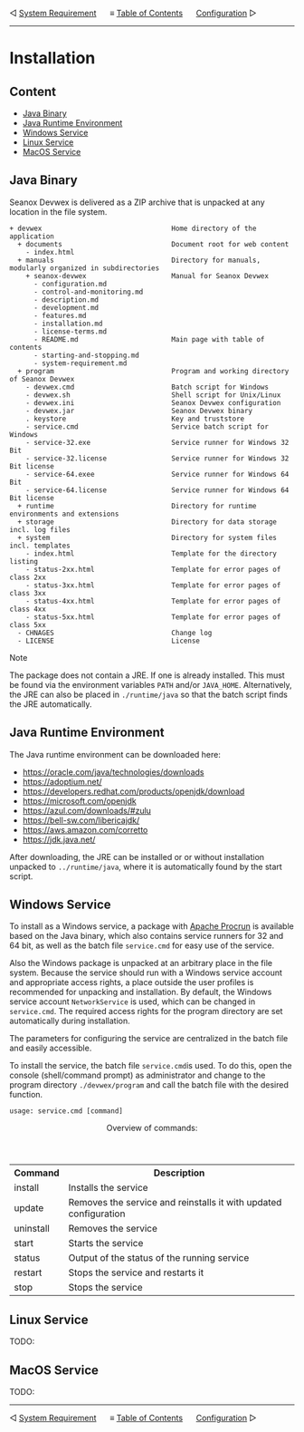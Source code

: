 &#9665; [System Requirement](system-requirement.md)
&nbsp;&nbsp;&nbsp;&nbsp; &#8801; [Table of Contents](README.md)
&nbsp;&nbsp;&nbsp;&nbsp; [Configuration](configuration.md) &#9655;
- - -

# Installation


## Content
- [Java Binary](#java-binary)
- [Java Runtime Environment](#java-runtime-environment)
- [Windows Service](#windows-service)
- [Linux Service](#linux-service)
- [MacOS Service](#macos-service)


## Java Binary
Seanox Devwex is delivered as a ZIP archive that is unpacked at any location in
the file system.

```
+ devwex                                Home directory of the application 
  + documents                           Document root for web content
    - index.html
  + manuals                             Directory for manuals, modularly organized in subdirectories
    + seanox-devwex                     Manual for Seanox Devwex  
      - configuration.md
      - control-and-monitoring.md
      - description.md
      - development.md
      - features.md
      - installation.md
      - license-terms.md
      - README.md                       Main page with table of contents
      - starting-and-stopping.md        
      - system-requirement.md
  + program                             Program and working directory of Seanox Devwex
    - devwex.cmd                        Batch script for Windows
    - devwex.sh                         Shell script for Unix/Linux
    - devwex.ini                        Seanox Devwex configuration   
    - devwex.jar                        Seanox Devwex binary
    . keystore                          Key and truststore
    - service.cmd                       Service batch script for Windows
    - service-32.exe                    Service runner for Windows 32 Bit
    - service-32.license                Service runner for Windows 32 Bit license
    - service-64.exee                   Service runner for Windows 64 Bit
    - service-64.license                Service runner for Windows 64 Bit license
  + runtime                             Directory for runtime environments and extensions
  + storage                             Directory for data storage incl. log files
  + system                              Directory for system files incl. templates
    - index.html                        Template for the directory listing
    - status-2xx.html                   Template for error pages of class 2xx
    - status-3xx.html                   Template for error pages of class 3xx
    - status-4xx.html                   Template for error pages of class 4xx
    - status-5xx.html                   Template for error pages of class 5xx
  - CHNAGES                             Change log
  - LICENSE                             License      
```

> [!NOTE]
> The package does not contain a JRE. If one is already installed. This must be
> found via the environment variables `PATH` and/or `JAVA_HOME`. Alternatively,
> the JRE can also be placed in `./runtime/java` so that the batch script finds
> the JRE automatically.


## Java Runtime Environment
The Java runtime environment can be downloaded here:

- https://oracle.com/java/technologies/downloads
- https://adoptium.net/
- https://developers.redhat.com/products/openjdk/download
- https://microsoft.com/openjdk
- https://azul.com/downloads/#zulu
- https://bell-sw.com/libericajdk/
- https://aws.amazon.com/corretto
- https://jdk.java.net/

After downloading, the JRE can be installed or or without installation unpacked
to `../runtime/java`, where it is automatically found by the start script.


## Windows Service
To install as a Windows service, a package with [Apache Procrun](
    https://commons.apache.org/daemon/procrun.html) is available based on the
Java binary, which also contains service runners for 32 and 64 bit, as well as
the batch file `service.cmd` for easy use of the service.

Also the Windows package is unpacked at an arbitrary place in the file system.
Because the service should run with a Windows service account and appropriate
access rights, a place outside the user profiles is recommended for unpacking
and installation. By default, the Windows service account `NetworkService` is
used, which can be changed in `service.cmd`. The required access rights for the
program directory are set automatically during installation.

The parameters for configuring the service are centralized in the batch file and
easily accessible.

To install the service, the batch file `service.cmd`is used. To do this, open
the console (shell/command prompt) as administrator and change to the program
directory `./devwex/program` and call the batch file with the desired function.

`usage: service.cmd [command]`

<header>
  Overview of commands:
</header>
<table>
  <tr>
    <th>Command</th>
    <th>Description</th>
  </tr>
  <tr>
    <td>install</td>
    <td>
      Installs the service
    </td>
  </tr>
  <tr>
    <td>update</td>
    <td>
      Removes the service and reinstalls it with updated configuration
    </td>
  </tr>
  <tr>
    <td>uninstall</td>
    <td>
      Removes the service
    </td>
  </tr>
  <tr>
    <td>start</td>
    <td>
      Starts the service
    </td>
  </tr>
  <tr>
    <td>status</td>
    <td>
      Output of the status of the running service
    </td>
  </tr>
  <tr>
    <td>restart</td>
    <td>
      Stops the service and restarts it
    </td>
  </tr>
  <tr>
    <td>stop</td>
    <td>
      Stops the service
    </td>
  </tr>
</table>


## Linux Service
TODO:


## MacOS Service
TODO:



- - -
&#9665; [System Requirement](system-requirement.md)
&nbsp;&nbsp;&nbsp;&nbsp; &#8801; [Table of Contents](README.md)
&nbsp;&nbsp;&nbsp;&nbsp; [Configuration](configuration.md) &#9655;
